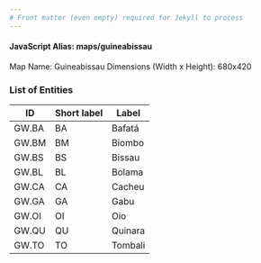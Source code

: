 ```yaml
---
# Front matter (even empty) required for Jekyll to process
---
```


#### JavaScript Alias: maps/guineabissau

Map Name: Guineabissau
Dimensions (Width x Height): 680x420

### List of Entities

| ID    | Short label | Label   |
| ----- | ----------- | ------- |
| GW.BA | BA          | Bafatá  |
| GW.BM | BM          | Biombo  |
| GW.BS | BS          | Bissau  |
| GW.BL | BL          | Bolama  |
| GW.CA | CA          | Cacheu  |
| GW.GA | GA          | Gabu    |
| GW.OI | OI          | Oio     |
| GW.QU | QU          | Quinara |
| GW.TO | TO          | Tombali |
